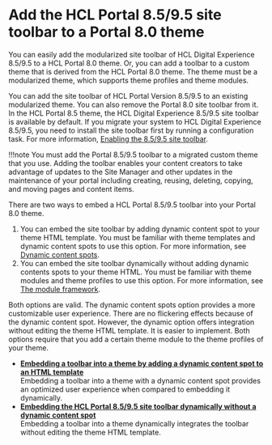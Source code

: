 # Add the HCL Portal 8.5/9.5 site toolbar to a Portal 8.0 theme

You can easily add the modularized site toolbar of HCL Digital Experience 8.5/9.5 to a HCL Portal 8.0 theme. Or, you can add a toolbar to a custom theme that is derived from the HCL Portal 8.0 theme. The theme must be a modularized theme, which supports theme profiles and theme modules.

You can add the site toolbar of HCL Portal Version 8.5/9.5 to an existing modularized theme. You can also remove the Portal 8.0 site toolbar from it. In the HCL Portal 8.5 theme, the HCL Digital Experience 8.5/9.5 site toolbar is available by default. If you migrate your system to HCL Digital Experience 8.5/9.5, you need to install the site toolbar first by running a configuration task. For more information, [Enabling the 8.5/9.5 site toolbar](../../../post_mig_activities/portal_task/vp_post_mig_task/mig_t_enable_toolbar.md).

!!!note
    You must add the Portal 8.5/9.5 toolbar to a migrated custom theme that you use. Adding the toolbar enables your content creators to take advantage of updates to the Site Manager and other updates in the maintenance of your portal including creating, reusing, deleting, copying, and moving pages and content items.

There are two ways to embed a HCL Portal 8.5/9.5 toolbar into your Portal 8.0 theme.

1.  You can embed the site toolbar by adding dynamic content spot to your theme HTML template. You must be familiar with theme templates and dynamic content spots to use this option. For more information, see [Dynamic content spots](../../../../../../../build_sites/themes_skins/customizing_theme/dynamic_content_spots/index.md).
2.  You can embed the site toolbar dynamically without adding dynamic contents spots to your theme HTML. You must be familiar with theme modules and theme profiles to use this option. For more information, see [The module framework](../../../../../../../build_sites/themes_skins/the_module_framework/index.md).

Both options are valid. The dynamic content spots option provides a more customizable user experience. There are no flickering effects because of the dynamic content spot. However, the dynamic option offers integration without editing the theme HTML template. It is easier to implement. Both options require that you add a certain theme module to the theme profiles of your theme.

-   **[Embedding a toolbar into a theme by adding a dynamic content spot to an HTML template](themeopt_cust_toolbar_dyn_spot_template.md)**  
Embedding a toolbar into a theme with a dynamic content spot provides an optimized user experience when compared to embedding it dynamically.
-   **[Embedding the HCL Portal 8.5/9.5 site toolbar dynamically without a dynamic content spot](themeopt_cust_toolbar_dynamic_embedding.md)**  
Embedding a toolbar into a theme dynamically integrates the toolbar without editing the theme HTML template.


